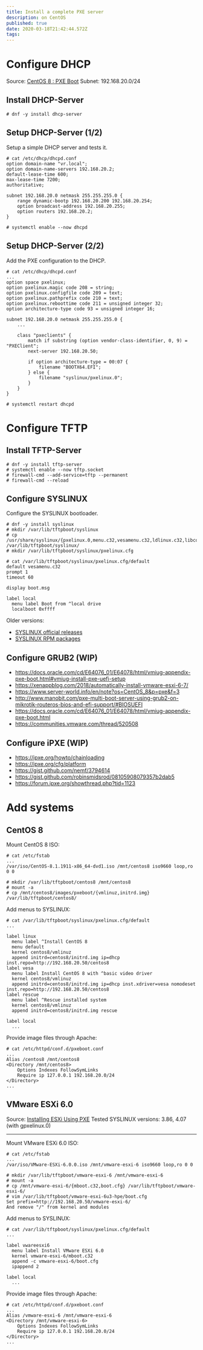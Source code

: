 ```yaml
---
title: Install a complete PXE server
description: on CentOS
published: true
date: 2020-03-18T21:42:44.572Z
tags:
---
```


# Configure DHCP

Source: [CentOS 8 : PXE Boot](https://www.server-world.info/en/note?os=CentOS_8&p=pxe)
Subnet: 192.168.20.0/24

## Install DHCP-Server
```
# dnf -y install dhcp-server
```

## Setup DHCP-Server (1/2)
Setup a simple DHCP server and tests it.
```
# cat /etc/dhcp/dhcpd.conf
option domain-name "vr.local";
option domain-name-servers 192.168.20.2;
default-lease-time 600;
max-lease-time 7200;
authoritative;

subnet 192.168.20.0 netmask 255.255.255.0 {
	range dynamic-bootp 192.168.20.200 192.168.20.254;
	option broadcast-address 192.168.20.255;
	option routers 192.168.20.2;
}
```

```
# systemctl enable --now dhcpd
```

## Setup DHCP-Server (2/2)
Add the PXE configuration to the DHCP.
```
# cat /etc/dhcp/dhcpd.conf
...
option space pxelinux;
option pxelinux.magic code 208 = string;
option pxelinux.configfile code 209 = text;
option pxelinux.pathprefix code 210 = text;
option pxelinux.reboottime code 211 = unsigned integer 32;
option architecture-type code 93 = unsigned integer 16;

subnet 192.168.20.0 netmask 255.255.255.0 {
	...

	class "pxeclients" {
		match if substring (option vendor-class-identifier, 0, 9) = "PXEClient";
		next-server 192.168.20.50;

		if option architecture-type = 00:07 {
			filename "BOOTX64.EFI";
		} else {
			filename "syslinux/pxelinux.0";
		}
	}
}
```

```
# systemctl restart dhcpd
```

# Configure TFTP

## Install TFTP-Server
```
# dnf -y install tftp-server
# systemctl enable --now tftp.socket
# firewall-cmd --add-service=tftp --permanent
# firewall-cmd --reload
```

## Configure SYSLINUX
Configure the SYSLINUX bootloader.
```
# dnf -y install syslinux
# mkdir /var/lib/tftpboot/syslinux
# cp /usr/share/syslinux/{pxelinux.0,menu.c32,vesamenu.c32,ldlinux.c32,libcom32.c32,libutil.c32} /var/lib/tftpboot/syslinux/
# mkdir /var/lib/tftpboot/syslinux/pxelinux.cfg
```

```
# cat /var/lib/tftpboot/syslinux/pxelinux.cfg/default
default vesamenu.c32
prompt 1
timeout 60

display boot.msg

label local
  menu label Boot from ^local drive
  localboot 0xffff
```

Older versions:
- [SYSLINUX official releases](https://mirrors.edge.kernel.org/pub/linux/utils/boot/syslinux/)
- [SYSLINUX RPM packages](https://rpmfind.net/linux/rpm2html/search.php?query=syslinux&system=dag&arch=x86_64)

## Configure GRUB2 (WIP)

- https://docs.oracle.com/cd/E64076_01/E64078/html/vmiug-appendix-pxe-boot.html#vmiug-install-pxe-uefi-setup
- https://xenappblog.com/2018/automatically-install-vmware-esxi-6-7/
- https://www.server-world.info/en/note?os=CentOS_8&p=pxe&f=3
- http://www.manobit.com/pxe-multi-boot-server-using-grub2-on-mikrotik-routeros-bios-and-efi-support/#BIOSUEFI
- https://docs.oracle.com/cd/E64076_01/E64078/html/vmiug-appendix-pxe-boot.html
- https://communities.vmware.com/thread/520508

## Configure iPXE (WIP)

- https://ipxe.org/howto/chainloading
- https://ipxe.org/cfg/platform
- https://gist.github.com/nemf/3794614
- https://gist.github.com/robinsmidsrod/08105908079357b2dab5
- https://forum.ipxe.org/showthread.php?tid=1123

# Add systems

## CentOS 8
Mount CentOS 8 ISO:
```
# cat /etc/fstab
...
/var/iso/CentOS-8.1.1911-x86_64-dvd1.iso /mnt/centos8 iso9660 loop,ro 0 0

# mkdir /var/lib/tftpboot/centos8 /mnt/centos8
# mount -a
# cp /mnt/centos8/images/pxeboot/{vmlinuz,initrd.img} /var/lib/tftpboot/centos8/
```

Add menus to SYSLINUX:
```
# cat /var/lib/tftpboot/syslinux/pxelinux.cfg/default
...

label linux
  menu label ^Install CentOS 8
  menu default
  kernel centos8/vmlinuz
  append initrd=centos8/initrd.img ip=dhcp inst.repo=http://192.168.20.50/centos8
label vesa
  menu label Install CentOS 8 with ^basic video driver
  kernel centos8/vmlinuz
  append initrd=centos8/initrd.img ip=dhcp inst.xdriver=vesa nomodeset inst.repo=http://192.168.20.50/centos8
label rescue
  menu label ^Rescue installed system
  kernel centos8/vmlinuz
  append initrd=centos8/initrd.img rescue

label local
  ...
```

Provide image files through Apache:
```
# cat /etc/httpd/conf.d/pxeboot.conf
...
Alias /centos8 /mnt/centos8
<Directory /mnt/centos8>
    Options Indexes FollowSymLinks
    Require ip 127.0.0.1 192.168.20.0/24
</Directory>
...
```

## VMware ESXi 6.0
Source: [Installing ESXi Using PXE](https://www.vmware.com/content/dam/digitalmarketing/vmware/en/pdf/techpaper/vsphere-esxi-vcenter-server-60-pxe-boot-esxi.pdf)
Tested SYSLINUX versions: 3.86, 4.07 (with gpxelinux.0)

---

Mount VMware ESXi 6.0 ISO:
```
# cat /etc/fstab
...
/var/iso/VMware-ESXi-6.0.0.iso /mnt/vmware-esxi-6 iso9660 loop,ro 0 0

# mkdir /var/lib/tftpboot/vmware-esxi-6 /mnt/vmware-esxi-6
# mount -a
# cp /mnt/vmware-esxi-6/{mboot.c32,boot.cfg} /var/lib/tftpboot/vmware-esxi-6/
# vim /var/lib/tftpboot/vmware-esxi-6u3-hpe/boot.cfg
Set prefix=http://192.168.20.50/vmware-esxi-6/
And remove "/" from kernel and modules
```

Add menus to SYSLINUX:
```
# cat /var/lib/tftpboot/syslinux/pxelinux.cfg/default
...

label vwareesxi6
  menu label Install VMware ESXi 6.0
  kernel vmware-esxi-6/mboot.c32
  append -c vmware-esxi-6/boot.cfg
  ipappend 2

label local
  ...
```

Provide image files through Apache:
```
# cat /etc/httpd/conf.d/pxeboot.conf
...
Alias /vmware-esxi-6 /mnt/vmware-esxi-6
<Directory /mnt/vmware-esxi-6>
    Options Indexes FollowSymLinks
    Require ip 127.0.0.1 192.168.20.0/24
</Directory>
...
```
